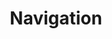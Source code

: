 ---
title: Navigation
category: Components
description: Navigation components help facilitate navigation across the site, like menus, headers, and footers.
---